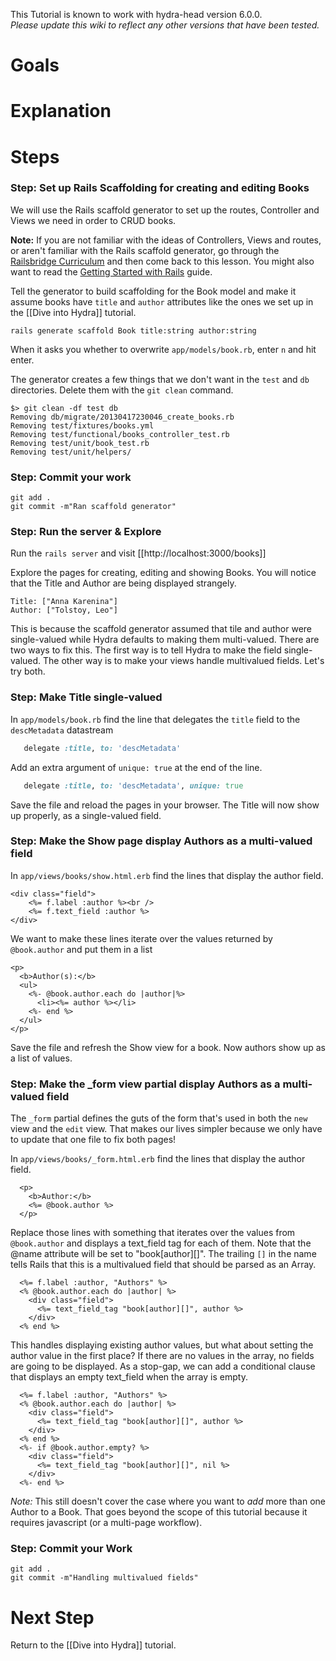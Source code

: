 This Tutorial is known to work with hydra-head version 6.0.0.  
_Please update this wiki to reflect any other versions that have been tested._

# Goals

# Explanation

# Steps


### Step: Set up Rails Scaffolding for creating and editing Books

We will use the Rails scaffold generator to set up the routes, Controller and Views we need in order to CRUD books.  

**Note:** If you are not familiar with the ideas of Controllers, Views and routes, or aren't familiar with the Rails scaffold generator, go through the [Railsbridge Curriculum](http://curriculum.railsbridge.org/curriculum/curriculum) and then come back to this lesson.  You might also want to read the [Getting Started with Rails](http://guides.rubyonrails.org/getting_started.html) guide.

Tell the generator to build scaffolding for the Book model and make it assume books have `title` and `author` attributes like the ones we set up in the [[Dive into Hydra]] tutorial.
```text
rails generate scaffold Book title:string author:string
```
When it asks you whether to overwrite `app/models/book.rb`, enter `n` and hit enter.

The generator creates a few things that we don't want in the `test` and `db` directories.  Delete them with the `git clean` command.
```text
$> git clean -df test db
Removing db/migrate/20130417230046_create_books.rb
Removing test/fixtures/books.yml
Removing test/functional/books_controller_test.rb
Removing test/unit/book_test.rb
Removing test/unit/helpers/
```

### Step: Commit your work

```text
git add .
git commit -m"Ran scaffold generator"
```

### Step: Run the server & Explore

Run the `rails server` and visit [[http://localhost:3000/books]]

Explore the pages for creating, editing and showing Books.  You will notice that the Title and Author are being displayed strangely.

```text
Title: ["Anna Karenina"]
Author: ["Tolstoy, Leo"]
```

This is because the scaffold generator assumed that tile and author were single-valued while Hydra defaults to making them multi-valued.  There are two ways to fix this.  The first way is to tell Hydra to make the field single-valued.  The other way is to make your views handle multivalued fields.  Let's try both.

### Step: Make Title single-valued
In `app/models/book.rb` find the line that delegates the `title` field to the `descMetadata` datastream
```ruby
   delegate :title, to: 'descMetadata'
```

Add an extra argument of `unique: true` at the end of the line.
```ruby
   delegate :title, to: 'descMetadata', unique: true
```

Save the file and reload the pages in your browser.  The Title will now show up properly, as a single-valued field.

### Step: Make the Show page display Authors as a multi-valued field

In `app/views/books/show.html.erb` find the lines that display the author field.
```erb
<div class="field">
    <%= f.label :author %><br />
    <%= f.text_field :author %>
</div>
```

We want to make these lines iterate over the values returned by `@book.author` and put them in a list
```erb
<p>
  <b>Author(s):</b>
  <ul>
    <%- @book.author.each do |author|%>
      <li><%= author %></li>
    <%- end %>
  </ul>
</p>
```

Save the file and refresh the Show view for a book.  Now authors show up as a list of values.

### Step: Make the _form view partial display Authors as a multi-valued field

The `_form` partial defines the guts of the form that's used in both the `new` view and the `edit` view.  That makes our lives simpler because we only have to update that one file to fix both pages!

In `app/views/books/_form.html.erb` find the lines that display the author field.

```erb
  <p>
    <b>Author:</b>
    <%= @book.author %>
  </p>
```

Replace those lines with something that iterates over the values from `@book.author` and displays a text_field tag for each of them.  Note that the @name attribute will be set to "book[author][]".  The trailing `[]` in the name tells Rails that this is a multivalued field that should be parsed as an Array.
```erb
  <%= f.label :author, "Authors" %>
  <% @book.author.each do |author| %>
    <div class="field">
      <%= text_field_tag "book[author][]", author %>
    </div>
  <% end %> 
```

This handles displaying existing author values, but what about setting the author value in the first place?  If there are no values in the array, no fields are going to be displayed.  As a stop-gap, we can add a conditional clause that displays an empty text_field when the array is empty.

```erb
  <%= f.label :author, "Authors" %>
  <% @book.author.each do |author| %>
    <div class="field">
      <%= text_field_tag "book[author][]", author %>
    </div>
  <% end %> 
  <%- if @book.author.empty? %>
    <div class="field">
      <%= text_field_tag "book[author][]", nil %>
    </div>
  <%- end %>
```

*Note:* This still doesn't cover the case where you want to _add_ more than one Author to a Book.  That goes beyond the scope of this tutorial because it requires javascript (or a multi-page workflow).

### Step: Commit your Work

```text
git add .
git commit -m"Handling multivalued fields"
```

# Next Step
Return to the [[Dive into Hydra]] tutorial.